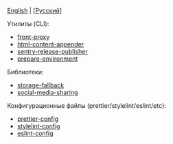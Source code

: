 [English](./README.md) | [[Русский](./README_RU.md)]

Утилиты (CLI):
- [front-proxy](/packages/front-proxy)
- [html-content-appender](/packages/html-content-appender)
- [sentry-release-publisher](/packages/sentry-release-publisher)
- [prepare-environment](/packages/prepare-environment)

Библиотеки:
- [storage-fallback](/packages/storage-fallback)
- [social-media-sharing](/packages/social-media-sharing)

Конфигурационные файлы (prettier/stylelint/eslint/etc):
- [prettier-config](/packages/prettier-config)
- [stylelint-config](/packages/stylelint-config)
- [eslint-config](/packages/eslint-config)
